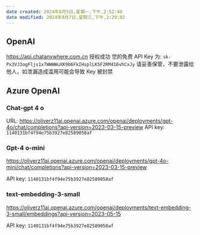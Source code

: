 ```yaml
---
date created: 2024年8月5日,星期一,下午,2:52:48
date modified: 2024年8月7日,星期三,下午,2:29:02
---
```


## OpenAI

https://api.chatanywhere.com.cn
授权成功
您的免费 API Key 为: `sk-Px3VJ3ogFljs1x7WWWWuXK9b6FkIHsplLK5F2RM416vhCxJy`
请妥善保管，不要泄露给他人，如泄漏造成滥用可能会导致 Key 被封禁

## Azure OpenAI

### Chat-gpt 4 o

URL: https://oliverz11ai.openai.azure.com/openai/deployments/gpt-4o/chat/completions?api-version=2023-03-15-preview
API key: `1140131bf4f94e75b3927e82589058af`

### Gpt-4 o-mini

https://oliverz11ai.openai.azure.com/openai/deployments/gpt-4o-mini/chat/completions?api-version=2023-03-15-preview

API key: `1140131bf4f94e75b3927e82589058af`

### text-embedding-3-small

https://oliverz11ai.openai.azure.com/openai/deployments/text-embedding-3-small/embeddings?api-version=2023-05-15

API key: `1140131bf4f94e75b3927e82589058af`